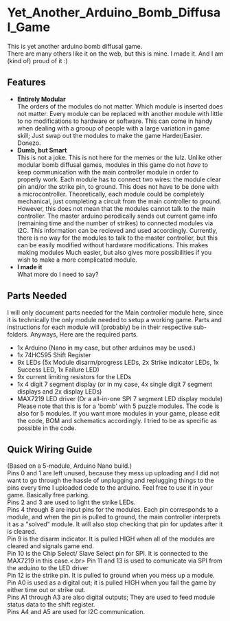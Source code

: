 # Yet_Another_Arduino_Bomb_Diffusal_Game
This is yet another arduino bomb diffusal game.</br>
There are many others like it on the web, but this is mine. I made it. And I am (kind of) proud of it :) </br>

## Features
- **Entirely Modular**</br>
  The orders of the modules do not matter. Which module is inserted does not matter. Every module can be replaced with another module with little to no modifications to hardware or software. This can come in handy when dealing with a grooup of people with a large variation in game skill; Just swap out the modules to make the game Harder/Easier. Donezo.
- **Dumb, but Smart**</br>
This is not a joke. This is not here for the memes or the lulz. Unlike other modular bomb diffusal games, modules in this game do not *have* to keep communication with the main controller module in order to properly work. Each module has to connect two wires: the module clear pin and/or the strike pin, to ground. This does not have to be done with a microcontroller. Theoretically, each module could be completely mechanical, just completing a circuit from the main controller to ground. However, this does not mean that the modules cannot talk to the main controller. The master arduino perodically sends out current game info (remaining time and the number of strikes) to connected modules via I2C. This information can be recieved and used accordingly. Currently, there is no way for the modules to talk to the master controller, but this can be easily modified without hardware modifications. This makes making modules Much easier, but also gives more possibilities if you wish to make a more complicated module. 
- **I made it**</br>
What more do I need to say?

## Parts Needed
I will only document parts needed for the Main controller module here, since it is technically the only module needed to setup a working game. Parts and instructions for each module will (probably) be in their respective sub-folders.
Anyways, Here are the required parts. </br>
- 1x Arduino (Nano in my case, but other arduinos may be used.)
- 1x 74HC595 Shift Register
- 9x LEDs (5x Module disarm/progress LEDs, 2x Strike indicator LEDs, 1x Success LED, 1x Failure LED)
- 9x current limiting resistors for the LEDs
- 1x 4 digit 7 segment display (or in my case, 4x single digit 7 segment displays and 2x display LEDs)
- MAX7219 LED driver (Or a all-in-one SPI 7 segment LED display module)</br>
Please note that this is for a 'bomb' with 5 puzzle modules. The code is also for 5 modules. If you want more modules in your game, please edit the code, BOM and schematics accordingly. I tried to be as specific as possible in the code.

## Quick Wiring Guide
(Based on a 5-module, Arduino Nano build.)</br>
Pins 0 and 1 are left unused, because they mess up uploading and I did not want to go through the hassle of unplugging and replugging things to the pins every time I uploaded code to the arduino. Feel free to use it in your game. Basically free parking.</br>
Pins 2 and 3 are used to light the strike LEDs.</br>
Pins 4 through 8 are input pins for the modules. Each pin corresponds to a module, and when the pin is pulled to ground, the main controller interprets it as a "solved" module. It will also stop checking that pin for updates after it is cleared.</br>
Pin 9 is the disarm indicator. It is pulled HIGH when all of the modules are cleared and signals game end.</br>
Pin 10 is the Chip Select/ Slave Select pin for SPI. It is connected to the MAX7219 in this case.<.br>
Pin 11 and 13 is used to comunicate via SPI from the arduino to the LED driver</br>
Pin 12 is the strike pin. It is pulled to ground when you mess up a module.</br>
Pin A0 is used as a digital out; it is pulled HIGH when you fail the game by either time out or strike out.</br>
Pins A1 through A3 are also digital outputs; They are used to feed module status data to the shift register.</br>
Pins A4 and A5 are used for I2C communication.
